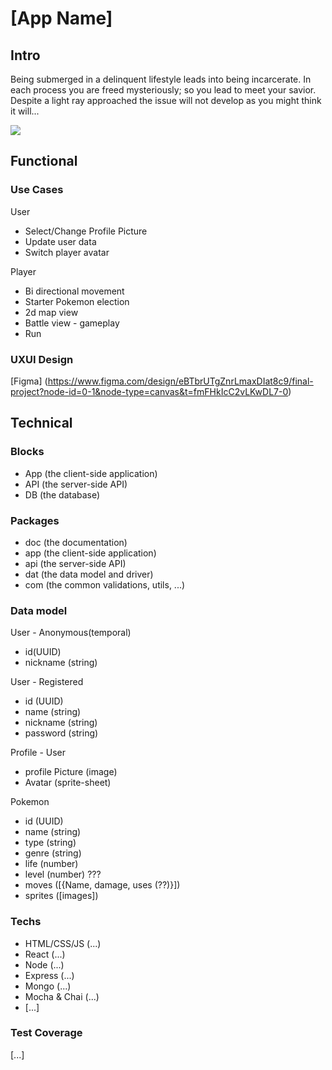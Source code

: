 # [App Name]

## Intro

Being submerged in a delinquent lifestyle leads into being incarcerate.
In each process you are freed mysteriously; so you lead to meet your savior.
Despite a light ray approached the issue will not develop as you might think it will...

![](https://media.giphy.com/media/v1.Y2lkPTc5MGI3NjExamRhOTZzYms5aHJ1cjZ0aHh5bGJiNTd0dmNkc3BlcWdtM2dkeHJqMiZlcD12MV9naWZzX3NlYXJjaCZjdD1n/pUh8KWBxCjMeMI3S3y/giphy.gif)

## Functional

### Use Cases

User
- Select/Change Profile Picture
- Update user data
- Switch player avatar

Player
- Bi directional movement
- Starter Pokemon election
- 2d map view
- Battle view - gameplay
- Run 


### UXUI Design 

[Figma] (https://www.figma.com/design/eBTbrUTgZnrLmaxDIat8c9/final-project?node-id=0-1&node-type=canvas&t=fmFHkIcC2vLKwDL7-0)

## Technical

### Blocks

- App (the client-side application)
- API (the server-side API)
- DB (the database)

### Packages

- doc (the documentation)
- app (the client-side application)
- api (the server-side API)
- dat (the data model and driver)
- com (the common validations, utils, ...)

### Data model

User - Anonymous(temporal)
- id(UUID)
- nickname (string)

User - Registered
- id (UUID)
- name (string)
- nickname (string)
- password (string)

Profile - User
- profile Picture (image)
- Avatar (sprite-sheet)

Pokemon
- id (UUID)
- name (string)
- type (string)
- genre (string)
- life (number)
- level (number) ???
- moves ([{Name, damage, uses (??)}])
- sprites ([images])

### Techs 

- HTML/CSS/JS (...)
- React (...)
- Node (...)
- Express (...)
- Mongo (...)
- Mocha & Chai (...)
- [...]

### Test Coverage

[...]